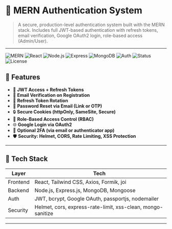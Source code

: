 # 🔐 MERN Authentication System

> A secure, production-level authentication system built with the MERN stack. Includes full JWT-based authentication with refresh tokens, email verification, Google OAuth2 login, role-based access (Admin/User).

---

![MERN](https://img.shields.io/badge/MERN-stack-blue?logo=react)
![React](https://img.shields.io/badge/Frontend-React-61dafb?logo=react)
![Node.js](https://img.shields.io/badge/Backend-Node.js-339933?logo=node.js)
![Express](https://img.shields.io/badge/API-Express.js-000000?logo=express)
![MongoDB](https://img.shields.io/badge/Database-MongoDB-47a248?logo=mongodb)
![Auth](https://img.shields.io/badge/Auth-JWT%20%7C%20OAuth%20%7C%202FA-success)
![Status](https://img.shields.io/badge/Production--Ready-yes-brightgreen)
![License](https://img.shields.io/github/license/yourusername/mern-auth-system)

## 🚀 Features

- 🔐 **JWT Access + Refresh Tokens**
- 📧 **Email Verification on Registration**
- 🔁 **Refresh Token Rotation**
- 🔑 **Password Reset via Email (Link or OTP)**
- 🔒 **Secure Cookies (httpOnly, SameSite, Secure)**
- 🛂 **Role-Based Access Control (RBAC)**
- 🌐 **Google Login via OAuth2**
- 🔐 **Optional 2FA (via email or authenticator app)**
- 🛡 **Security: Helmet, CORS, Rate Limiting, XSS Protection**

---

## 🧱 Tech Stack

| Layer     | Tech                                      |
|-----------|-------------------------------------------|
| Frontend  | React, Tailwind CSS, Axios, Formik, joi   |
| Backend   | Node.js, Express.js, MongoDB, Mongoose    |
| Auth      | JWT, bcrypt, Google OAuth, passportjs, nodemailer     |
| Security  | Helmet, cors, express-rate-limit, xss-clean, mongo-sanitize |

---


